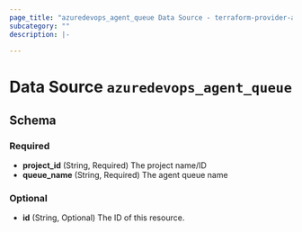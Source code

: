 ```yaml
---
page_title: "azuredevops_agent_queue Data Source - terraform-provider-azuredevops"
subcategory: ""
description: |-
  
---
```


# Data Source `azuredevops_agent_queue`





## Schema

### Required

- **project_id** (String, Required) The project name/ID
- **queue_name** (String, Required) The agent queue name

### Optional

- **id** (String, Optional) The ID of this resource.


